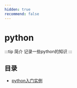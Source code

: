 ```yaml
---
hidden: true
recommend: false
---
```

# python
:::tip 简介
记录一些python的知识
:::
## 目录
- [python入门实例](./python入门实例.md)